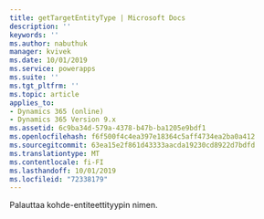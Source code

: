 ```yaml
---
title: getTargetEntityType | Microsoft Docs
description: ''
keywords: ''
ms.author: nabuthuk
manager: kvivek
ms.date: 10/01/2019
ms.service: powerapps
ms.suite: ''
ms.tgt_pltfrm: ''
ms.topic: article
applies_to:
- Dynamics 365 (online)
- Dynamics 365 Version 9.x
ms.assetid: 6c9ba34d-579a-4378-b47b-ba1205e9bdf1
ms.openlocfilehash: f6f500f4c4ea397e18364c5aff4734ea2ba0a412
ms.sourcegitcommit: 63ea15e2f861d43333aacda19230cd8922d7bdfd
ms.translationtype: MT
ms.contentlocale: fi-FI
ms.lasthandoff: 10/01/2019
ms.locfileid: "72338179"
---
```

Palauttaa kohde-entiteettityypin nimen.
